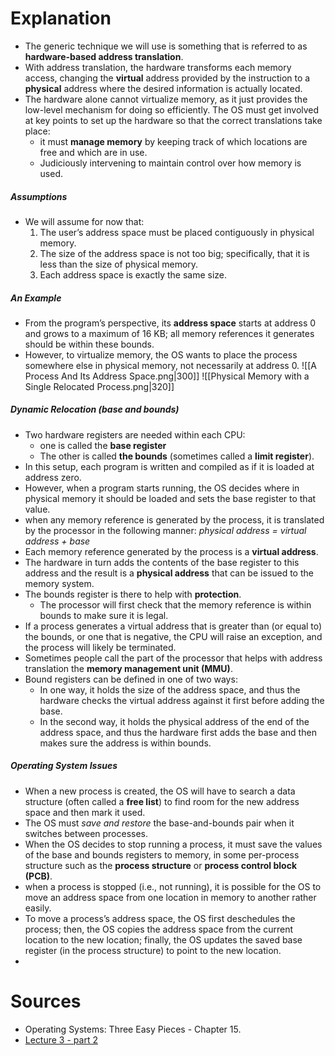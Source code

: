 # Explanation
- The generic technique we will use is something that is referred to as **hardware-based address translation**.
- With address translation, the hardware transforms each memory access, changing the **virtual** address provided by the instruction to a **physical** address where the desired information is actually located.
- The hardware alone cannot virtualize memory, as it just provides the low-level mechanism for doing so efficiently. The OS must get involved at key points to set up the hardware so that the correct translations take place: 
	- it must **manage memory** by keeping track of which locations are free and which are in use.
	- Judiciously intervening to maintain control over how memory is used.
##### Assumptions
- We will assume for now that:
	1. The user’s address space must be placed contiguously in physical memory. 
	2. The size of the address space is not too big; specifically, that it is less than the size of physical memory.
	3. Each address space is exactly the same size.
##### An Example
- From the program’s perspective, its **address space** starts at address 0 and grows to a maximum of 16 KB; all memory references it generates should be within these bounds.
- However, to virtualize memory, the OS wants to place the process somewhere else in physical memory, not necessarily at address 0.
    ![[A Process And Its Address Space.png|300]] ![[Physical Memory with a Single Relocated Process.png|320]]
##### Dynamic Relocation (base and bounds)
- Two hardware registers are needed within each CPU: 
	- one is called the **base register**
	- The other is called **the bounds** (sometimes called a **limit register**).
- In this setup, each program is written and compiled as if it is loaded at address zero. 
- However, when a program starts running, the OS decides where in physical memory it should be loaded and sets the base register to that value.
- when any memory reference is generated by the process, it is translated by the processor in the following manner: _physical address = virtual address + base_
- Each memory reference generated by the process is a **virtual address**. 
- The hardware in turn adds the contents of the base register to this address and the result is a **physical address** that can be issued to the memory system.
- The bounds register is there to help with **protection**.
	- The processor will first check that the memory reference is within bounds to make sure it is legal.
- If a process generates a virtual address that is greater than (or equal to) the bounds, or one that is negative, the CPU will raise an exception, and the process will likely be terminated.
- Sometimes people call the part of the processor that helps with address translation the **memory management unit (MMU)**.
- Bound registers can be defined in one of two ways: 
	- In one way, it holds the size of the address space, and thus the hardware checks the virtual address against it first before adding the base. 
	- In the second way, it holds the physical address of the end of the address space, and thus the hardware first adds the base and then makes sure the address is within bounds.
##### Operating System Issues
- When a new process is created, the OS will have to search a data structure (often called a **free list**) to find room for the new address space and then mark it used.
- The OS must _save and restore_ the base-and-bounds pair when it switches between processes. 
- When the OS decides to stop running a process, it must save the values of the base and bounds registers to memory, in some per-process structure such as the **process structure** or **process control block (PCB)**.
- when a process is stopped (i.e., not running), it is possible for the OS to move an address space from one location in memory to another rather easily. 
- To move a process’s address space, the OS first deschedules the process; then, the OS copies the address space from the current location to the new location; finally, the OS updates the saved base register (in the process structure) to point to the new location.
- 
# Sources
- Operating Systems: Three Easy Pieces - Chapter 15.
- [Lecture 3 - part 2](https://youtu.be/I0RIlSN0DzM)